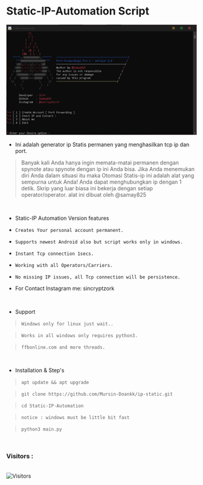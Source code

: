 # Static-IP-Automation Script 
<img src="SamayAyushSonu.png"><br>




- Ini adalah generator ip Statis permanen yang menghasilkan tcp ip dan port. 
> Banyak kali Anda hanya ingin memata-matai permanen dengan spynote atau spynote dengan ip ini Anda bisa. 
> Jika Anda menemukan diri Anda dalam situasi itu maka Otomasi Statis-ip ini adalah alat yang sempurna untuk Anda! Anda dapat menghubungkan ip dengan 1 detik. 
> Skrip yang luar biasa ini bekerja dengan setiap operator/operator. 
> alat ini dibuat oleh @samay825 

<br>


- Static-IP Automation Version features 

* `Creates Your personal account permanent.`

* `Supports newest Android also but script works only in windows.`

* `Instant Tcp connection 1secs.`

* `Working with all Operators/Carriers.`

* `No missing IP issues, all Tcp connection will be persistence.`

*  For Contact Instagram me: sincryptzork

<br>

- Support

> `Windows only for linux just wait..`

> `Works in all windows only requires python3.`

> `ffbonline.com and more threads.`
 
 <br>

- Installation & Step's
 
> `apt update && apt upgrade`
 
> `git clone https://github.com/Mursin-Doankk/ip-static.git`
 
> `cd Static-IP-Automation`  

> `notice : windows must be little bit fast`
 
> `python3 main.py`



<br>

<h3>Visitors :</h3>
<br>
<img src="https://profile-counter.glitch.me/samay825/count.svg" alt="Visitors">



